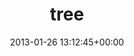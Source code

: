 ---
title:		"tree"
type:		"photos"
mediatype:		"upload"
description:		"TBC"
date:		"2013-01-26 13:12:45+00:00"
album:		"experimental"
filename:		"tree.md"
series:		""
cl_public_id:		"experimental/tree"
cl_version:		1497004528
format:		"tiff"
bytes:		7875056
width:		2560
height:		1440
colours:
- "#32322B"
- "#757D76"
- "#717368"
- "#2E3330"
- "#7A8285"
- "#76726B"
- "#29251A"
- "#2A2E1D"
- "#7C7F86"
- "#ACB2B5"
- "#2D2D31"
- "#231A14"
- "#131912"
- "#ADB0B6"
exposure_mode:		"Manual"
program:		"Manual"
aperture:		"64.0"
focal_length:		"50.0 mm"
iso:		"200"
shutter_speed:		"1/160"
metering:		"Center-weighted average"
flash:		"Off, Did not fire"
white_balance:		"Custom"
colour_temp:		"4400"
has_crop:		"false"
orientation:		"Horizontal (normal)"
camera_model:		"NIKON D7000"
lens_info:		"0mm f/0"
artist:		"Matt Finucane"
x_resolution:		"300"
y_resolution:		"300"
---